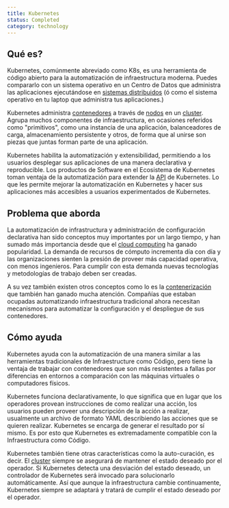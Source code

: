 ```yaml
---
title: Kubernetes
status: Completed
category: technology
---
```


## Qué es?
Kubernetes, comúnmente abreviado como K8s, es una herramienta de código abierto para la automatización de infraestructura moderna. Puedes compararlo con un sistema operativo en un Centro de Datos que administra las aplicaciones ejecutándose en [sistemas distribuidos](/distributed_systems/) (ó como el sistema operativo en tu laptop que administra tus aplicaciones.)

Kubernetes administra [contenedores](/container/) a través de [nodos](/nodes/) en un [cluster](/cluster/). Agrupa muchos componentes de infraestructura, en ocasiones referidos como "primitivos", como una instancia de una aplicación, balanceadores de carga, almacenamiento persistente y otros, de forma que al unirse son piezas que juntas forman parte de una aplicación.

Kubernetes habilita la automatización y extensibilidad, permitiendo a los usuarios desplegar sus aplicaciones de una manera declarativa y reproducible. Los productos de Software en el Ecosistema de Kubernetes toman ventaja de la automatización para extender la [API](/application_programming_interface/) de Kubernetes. Lo que les permite mejorar la automatización en Kubernetes y hacer sus aplicaciones más accesibles a usuarios experimentados de Kubernetes.

## Problema que aborda
La automatización de infrastructura y administración de configuración declarativa han sido conceptos muy importantes por un largo tiempo, y han sumado más importancia desde que el [cloud computing](/es/cloud_computing/) ha ganado popularidad. La demanda de recursos de cómputo incrementa día con día y las organizaciones sienten la presión de proveer más capacidad operativa, con menos ingenieros. Para cumplir con esta demanda nuevas tecnologías y metodologías de trabajo deben ser creadas.

A su vez también existen otros conceptos como lo es la [contenerización](/containerization/) que también han ganado mucha atención. Compañías que estaban ocupadas automatizando infraestructura tradicional ahora necesitan mecanismos para automatizar la configuración y el despliegue de sus contenedores.

## Cómo ayuda
Kubernetes ayuda con la automatización de una manera similar a las herramientas tradicionales de Infraestructure como Código, pero tiene la ventaja de trabajar con contenedores que son más resistentes a fallas por diferencias en entornos a comparación con las máquinas virtuales o computadores físicos.

Kubernetes funciona declarativamente, lo que significa que en lugar que los operadores provean instrucciones de como realizar una acción, los usuarios pueden proveer una descripción de la acción a realizar, usualmente un archivo de formato YAML describiendo las acciones que se quieren realizar. Kubernetes se encarga de generar el resultado por sí mismo. Es por esto que Kubernetes es extremadamente compatible con la Infraestructura como Código.

Kubernetes también tiene otras características como la auto-curación, es decir. El [cluster](/cluster/) siempre se asegurará de mantener el estado deseado por el operador. Si Kubernetes detecta una desviación del estado deseado, un controlador de Kubernetes será invocado para solucionarlo automáticamente. Así que aunque la infraestructura cambie continuamente, Kubernetes siempre se adaptará y tratará de cumplir el estado deseado por el operador.
